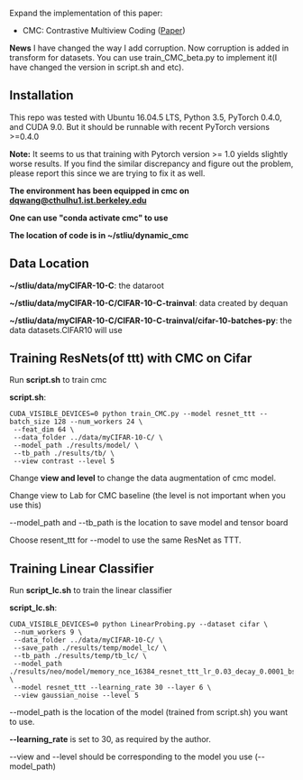 Expand the implementation of this paper:
- CMC: Contrastive Multiview Coding ([Paper](http://arxiv.org/abs/1906.05849))

**News**
I have changed the way I add corruption. Now corruption is added in transform for datasets. You can use train_CMC_beta.py to implement it(I have changed the version in script.sh and etc).

## Installation

This repo was tested with Ubuntu 16.04.5 LTS, Python 3.5, PyTorch 0.4.0, and CUDA 9.0. But it should be runnable with recent PyTorch versions >=0.4.0

**Note:** It seems to us that training with Pytorch version >= 1.0 yields slightly worse results. If you find the similar discrepancy and figure out the problem, please report this since we are trying to fix it as well.

**The environment has been equipped in cmc on dqwang@cthulhu1.ist.berkeley.edu**

**One can use "conda activate cmc" to use**

**The location of code is in ~/stliu/dynamic_cmc**



## Data Location

**~/stliu/data/myCIFAR-10-C**: the dataroot

**~/stliu/data/myCIFAR-10-C/CIFAR-10-C-trainval**: data created by dequan

**~/stliu/data/myCIFAR-10-C/CIFAR-10-C-trainval/cifar-10-batches-py**: the data datasets.CIFAR10 will use





## Training ResNets(of ttt) with CMC on Cifar

Run **script.sh** to train cmc

**script.sh**:

```
CUDA_VISIBLE_DEVICES=0 python train_CMC.py --model resnet_ttt --batch_size 128 --num_workers 24 \
 --feat_dim 64 \
 --data_folder ../data/myCIFAR-10-C/ \
 --model_path ./results/model/ \
 --tb_path ./results/tb/ \
 --view contrast --level 5
```

Change **view and level** to change the data augmentation of cmc model.

Change view to Lab for CMC baseline (the level is not important when you use this)

--model_path and --tb_path is the location to save model and tensor board

Choose resent_ttt for --model to use the same ResNet as TTT.



## Training Linear Classifier

Run **script_lc.sh** to train the linear classifier

**script_lc.sh**:

```
CUDA_VISIBLE_DEVICES=0 python LinearProbing.py --dataset cifar \
 --num_workers 9 \
 --data_folder ../data/myCIFAR-10-C/ \
 --save_path ./results/temp/model_lc/ \
 --tb_path ./results/temp/tb_lc/ \
 --model_path ./results/neo/model/memory_nce_16384_resnet_ttt_lr_0.03_decay_0.0001_bsz_128_view_gaussian_noise_level_5/ckpt_epoch_240.pth \
 --model resnet_ttt --learning_rate 30 --layer 6 \
 --view gaussian_noise --level 5
```

 --model_path is the location of the model (trained from script.sh) you want to use.

 **--learning_rate** is set to 30, as required by the author.

--view and --level should be corresponding to the model you use (--model_path)